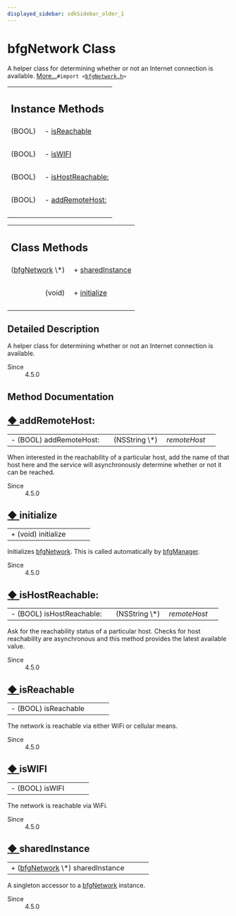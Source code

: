 ```yaml
---
displayed_sidebar: sdkSidebar_older_1
---
```

# bfgNetwork Class 

<div class="contents">A helper class for determining whether or not an Internet connection is available.    <a href="interfacebfg_network.html#details">More...</a><code>#import &lt;<a class="el" href="bfg_network_8h_source.html">bfgNetwork.h</a>&gt;</code><table class="memberdecls"><tr class="heading"><td colspan="2"><h2 class="groupheader"><a id="pub-methods" name="pub-methods"></a> Instance Methods</h2></td></tr><tr class="memitem:a6afe47a3873552c80922c88c76354ff1"><td class="memItemLeft" align="right" valign="top">(BOOL)&#160;</td><td class="memItemRight" valign="bottom">- <a class="el" href="interfacebfg_network.html#a6afe47a3873552c80922c88c76354ff1">isReachable</a></td></tr><tr class="separator:a6afe47a3873552c80922c88c76354ff1"><td class="memSeparator" colspan="2">&#160;</td></tr><tr class="memitem:ae54fb566003b685a746bf0dd3c3abd0e"><td class="memItemLeft" align="right" valign="top">(BOOL)&#160;</td><td class="memItemRight" valign="bottom">- <a class="el" href="interfacebfg_network.html#ae54fb566003b685a746bf0dd3c3abd0e">isWIFI</a></td></tr><tr class="separator:ae54fb566003b685a746bf0dd3c3abd0e"><td class="memSeparator" colspan="2">&#160;</td></tr><tr class="memitem:a49128a9e6fdf3578409275347a6f6eb9"><td class="memItemLeft" align="right" valign="top">(BOOL)&#160;</td><td class="memItemRight" valign="bottom">- <a class="el" href="interfacebfg_network.html#a49128a9e6fdf3578409275347a6f6eb9">isHostReachable:</a></td></tr><tr class="separator:a49128a9e6fdf3578409275347a6f6eb9"><td class="memSeparator" colspan="2">&#160;</td></tr><tr class="memitem:a4fe24337472c655177deefa5cd97536e"><td class="memItemLeft" align="right" valign="top">(BOOL)&#160;</td><td class="memItemRight" valign="bottom">- <a class="el" href="interfacebfg_network.html#a4fe24337472c655177deefa5cd97536e">addRemoteHost:</a></td></tr><tr class="separator:a4fe24337472c655177deefa5cd97536e"><td class="memSeparator" colspan="2">&#160;</td></tr></table><table class="memberdecls"><tr class="heading"><td colspan="2"><h2 class="groupheader"><a id="pub-static-methods" name="pub-static-methods"></a> Class Methods</h2></td></tr><tr class="memitem:a979c9deb2902c4baa6983b3cad775b64"><td class="memItemLeft" align="right" valign="top">(<a class="el" href="interfacebfg_network.html">bfgNetwork</a> \*)&#160;</td><td class="memItemRight" valign="bottom">+ <a class="el" href="interfacebfg_network.html#a979c9deb2902c4baa6983b3cad775b64">sharedInstance</a></td></tr><tr class="separator:a979c9deb2902c4baa6983b3cad775b64"><td class="memSeparator" colspan="2">&#160;</td></tr><tr class="memitem:a774d3346a0100ba2ac268ccb407d959b"><td class="memItemLeft" align="right" valign="top">(void)&#160;</td><td class="memItemRight" valign="bottom">+ <a class="el" href="interfacebfg_network.html#a774d3346a0100ba2ac268ccb407d959b">initialize</a></td></tr><tr class="separator:a774d3346a0100ba2ac268ccb407d959b"><td class="memSeparator" colspan="2">&#160;</td></tr></table><a name="details" id="details"></a><h2 class="groupheader">Detailed Description</h2><div class="textblock">A helper class for determining whether or not an Internet connection is available. <dl class="section since"><dt>Since</dt><dd>4.5.0 </dd></dl></div><h2 class="groupheader">Method Documentation</h2><a id="a4fe24337472c655177deefa5cd97536e" name="a4fe24337472c655177deefa5cd97536e"></a><h2 class="memtitle"><span class="permalink"><a href="#a4fe24337472c655177deefa5cd97536e">&#9670;&nbsp;</a></span>addRemoteHost:</h2><div class="memitem"><div class="memproto"><table class="memname"><tr><td class="memname">- (BOOL) addRemoteHost: </td><td></td><td class="paramtype">(NSString \*)&#160;</td><td class="paramname"><em>remoteHost</em></td><td></td></tr></table></div><div class="memdoc">When interested in the reachability of a particular host, add the name of that host here and the service will asynchronously determine whether or not it can be reached.<dl class="section since"><dt>Since</dt><dd>4.5.0 </dd></dl></div></div><a id="a774d3346a0100ba2ac268ccb407d959b" name="a774d3346a0100ba2ac268ccb407d959b"></a><h2 class="memtitle"><span class="permalink"><a href="#a774d3346a0100ba2ac268ccb407d959b">&#9670;&nbsp;</a></span>initialize</h2><div class="memitem"><div class="memproto"><table class="memname"><tr><td class="memname">+ (void) initialize </td><td></td><td class="paramname"></td><td></td></tr></table></div><div class="memdoc">Initializes <a class="el" href="interfacebfg_network.html" title="A helper class for determining whether or not an Internet connection is available.">bfgNetwork</a>. This is called automatically by <a class="el" href="interfacebfg_manager.html" title="Initialize the Big Fish Game Components.">bfgManager</a>.<dl class="section since"><dt>Since</dt><dd>4.5.0 </dd></dl></div></div><a id="a49128a9e6fdf3578409275347a6f6eb9" name="a49128a9e6fdf3578409275347a6f6eb9"></a><h2 class="memtitle"><span class="permalink"><a href="#a49128a9e6fdf3578409275347a6f6eb9">&#9670;&nbsp;</a></span>isHostReachable:</h2><div class="memitem"><div class="memproto"><table class="memname"><tr><td class="memname">- (BOOL) isHostReachable: </td><td></td><td class="paramtype">(NSString \*)&#160;</td><td class="paramname"><em>remoteHost</em></td><td></td></tr></table></div><div class="memdoc">Ask for the reachability status of a particular host. Checks for host reachability are asynchronous and this method provides the latest available value.<dl class="section since"><dt>Since</dt><dd>4.5.0 </dd></dl></div></div><a id="a6afe47a3873552c80922c88c76354ff1" name="a6afe47a3873552c80922c88c76354ff1"></a><h2 class="memtitle"><span class="permalink"><a href="#a6afe47a3873552c80922c88c76354ff1">&#9670;&nbsp;</a></span>isReachable</h2><div class="memitem"><div class="memproto"><table class="memname"><tr><td class="memname">- (BOOL) isReachable </td><td></td><td class="paramname"></td><td></td></tr></table></div><div class="memdoc">The network is reachable via either WiFi or cellular means.<dl class="section since"><dt>Since</dt><dd>4.5.0 </dd></dl></div></div><a id="ae54fb566003b685a746bf0dd3c3abd0e" name="ae54fb566003b685a746bf0dd3c3abd0e"></a><h2 class="memtitle"><span class="permalink"><a href="#ae54fb566003b685a746bf0dd3c3abd0e">&#9670;&nbsp;</a></span>isWIFI</h2><div class="memitem"><div class="memproto"><table class="memname"><tr><td class="memname">- (BOOL) isWIFI </td><td></td><td class="paramname"></td><td></td></tr></table></div><div class="memdoc">The network is reachable via WiFi.<dl class="section since"><dt>Since</dt><dd>4.5.0 </dd></dl></div></div><a id="a979c9deb2902c4baa6983b3cad775b64" name="a979c9deb2902c4baa6983b3cad775b64"></a><h2 class="memtitle"><span class="permalink"><a href="#a979c9deb2902c4baa6983b3cad775b64">&#9670;&nbsp;</a></span>sharedInstance</h2><div class="memitem"><div class="memproto"><table class="memname"><tr><td class="memname">+ (<a class="el" href="interfacebfg_network.html">bfgNetwork</a> \*) sharedInstance </td><td></td><td class="paramname"></td><td></td></tr></table></div><div class="memdoc">A singleton accessor to a <a class="el" href="interfacebfg_network.html" title="A helper class for determining whether or not an Internet connection is available.">bfgNetwork</a> instance.<dl class="section since"><dt>Since</dt><dd>4.5.0 </dd></dl></div></div></div> 
